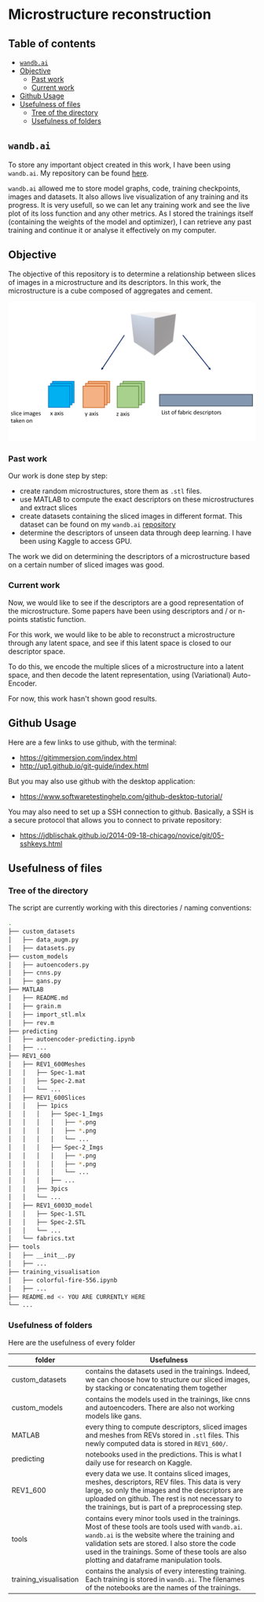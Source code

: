 # Microstructure reconstruction

## Table of contents

- [`wandb.ai`](#`wandb.ai`)
- [Objective](#objective)
  - [Past work](#past-work)
  - [Current work](#current-work)
- [Github Usage](#github-usage)
- [Usefulness of files](#usefulness-of-files)
  - [Tree of the directory](#tree-of-the-directory)
  - [Usefulness of folders](#usefulness-of-folders)

## `wandb.ai`

To store any important object created in this work, I have been using `wandb.ai`. My repository can be found [here](https://wandb.ai/matiasetcheverry/microstructure-reconstruction?workspace=user-matiasetcheverry).

`wandb.ai` allowed me to store model graphs, code, training checkpoints, images and datasets. It also allows live visualization of any training and its progress. It is very usefull, so we can let any training work and see the live plot of its loss function and any other metrics. As I stored the trainings itself (containing the weights of the model and optimizer), I can retrieve any past training and continue it or analyse it effectively on my computer.

## Objective

The objective of this repository is to determine a relationship between slices of images in a microstructure and its descriptors. In this work, the microstructure is a cube composed of aggregates and cement.

![Alt text](objective.png?raw=true "Objective")

### Past work

Our work is done step by step:

- create random microstructures, store them as `.stl` files.
- use MATLAB to compute the exact descriptors on these microstructures and extract slices
- create datasets containing the sliced images in different format. This dataset can be found on my `wandb.ai` [repository](https://wandb.ai/matiasetcheverry/microstructure-reconstruction?workspace=user-matiasetcheverry)
- determine the descriptors of unseen data through deep learning. I have been using Kaggle to access GPU.

The work we did on determining the descriptors of a microstructure based on a certain number of sliced images was good.

### Current work

Now, we would like to see if the descriptors are a good representation of the microstructure. Some papers have been using descriptors and / or n-points statistic function.

For this work, we would like to be able to reconstruct a microstructure through any latent space, and see if this latent space is closed to our descriptor space.

To do this, we encode the multiple slices of a microstructure into a latent space, and then decode the latent representation, using (Variational) Auto-Encoder.

For now, this work hasn't shown good results.

## Github Usage

Here are a few links to use github, with the terminal:

- <https://gitimmersion.com/index.html>
- <http://up1.github.io/git-guide/index.html>

But you may also use github with the desktop application:

- <https://www.softwaretestinghelp.com/github-desktop-tutorial/>

You may also need to set up a SSH connection to github. Basically, a SSH is a secure protocol that allows you to connect to private repository:

- <https://jdblischak.github.io/2014-09-18-chicago/novice/git/05-sshkeys.html>

## Usefulness of files

### Tree of the directory

The script are currently working with this directories / naming conventions:

```bash
.
├── custom_datasets
│   ├── data_augm.py
│   ├── datasets.py
├── custom_models
│   ├── autoencoders.py
│   ├── cnns.py
│   ├── gans.py
├── MATLAB
│   ├── README.md
│   ├── grain.m
│   ├── import_stl.mlx
│   ├── rev.m
├── predicting
│   ├── autoencoder-predicting.ipynb
│   ├── ...
├── REV1_600
│   ├── REV1_600Meshes
│   │   ├── Spec-1.mat
│   │   ├── Spec-2.mat
│   │   └── ...
│   ├── REV1_600Slices
│   │   ├── 1pics
│   │   │   ├── Spec-1_Imgs
│   │   │   │   ├── *.png
│   │   │   │   ├── *.png
│   │   │   │   └── ...
│   │   │   ├── Spec-2_Imgs
│   │   │   │   ├── *.png
│   │   │   │   ├── *.png
│   │   │   │   └── ...
│   │   │   ├── ...
│   │   ├── 3pics
│   │   └── ...
│   ├── REV1_6003D_model
│   │   ├── Spec-1.STL
│   │   ├── Spec-2.STL
│   │   └── ...
│   └── fabrics.txt
├── tools
│   ├── __init__.py
│   ├── ...
├── training_visualisation
│   ├── colorful-fire-556.ipynb
│   ├── ...
├── README.md <- YOU ARE CURRENTLY HERE
└── ...
```

### Usefulness of folders

Here are the usefulness of every folder

| folder | Usefulness |
|---|---|
| custom_datasets | contains the datasets used in the trainings. Indeed, we can choose how to structure our sliced images, by stacking or concatenating them together |
| custom_models | contains the models used in the trainings, like cnns and autoencoders. There are also not working models like gans. |
| MATLAB | every thing to compute descriptors, sliced images and meshes from REVs stored in `.stl` files. This newly computed data is stored in `REV1_600/`. |
| predicting | notebooks used in the predictions. This is what I daily use for research on Kaggle. |
| REV1_600 | every data we use. It contains sliced images, meshes, descriptors, REV files. This data is very large, so only the images and the descriptors are uploaded on github. The rest is not necessary to the trainings, but is part of a preprocessing step. |
| tools | contains every minor tools used in the trainings. Most of these tools are tools used with `wandb.ai`. `wandb.ai` is the website where the training and validation sets are stored. I also store the code used in the trainings. Some of these tools are also plotting and dataframe manipulation tools. |
| training_visualisation | contains the analysis of every interesting training. Each training is stored in `wandb.ai`. The  filenames of the notebooks are the names of the trainings. |
